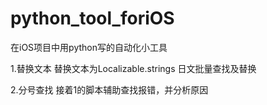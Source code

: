 # python_tool_foriOS
在iOS项目中用python写的自动化小工具

1.替换文本
替换文本为Localizable.strings 日文批量查找及替换

2.分号查找
接着1的脚本辅助查找报错，并分析原因
